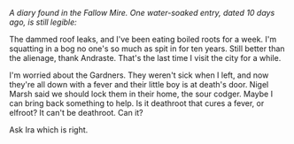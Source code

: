 <i> A diary found in the Fallow Mire. One water-soaked entry, dated 10 days ago, is still legible: </i>

The dammed roof leaks, and I've been eating boiled roots for a week. I'm squatting in a bog no one's so much as spit in for ten years. Still better than the alienage, thank Andraste. That's the last time I visit the city for a while.

I'm worried about the Gardners. They weren't sick when I left, and now they're all down with a fever and their little boy is at death's door. Nigel Marsh said we should lock them in their home, the sour codger. Maybe I can bring back something to help. Is it deathroot that cures a fever, or elfroot? It can't be deathroot. Can it?

Ask Ira which is right.
